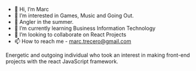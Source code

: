- 👋 Hi, I’m Marc
- 👀 I’m interested in Games, Music and Going Out.
- 🎣 Angler in the summer.
- 🌱 I’m currently learning Business Information Technology
- 💞️ I’m looking to collaborate on React Projects
- 📫 How to reach me - marc.trecero@gmail.com

Energetic and outgoing individual who took an interest in making front-end projects with the react JavaScript framework.
